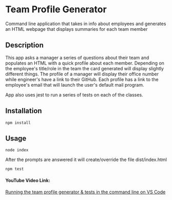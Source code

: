# Team Profile Generator
Command line application that takes in info about employees and generates an HTML webpage that displays summaries for each team member

## Description
This app asks a manager a series of questions about their team and populates an HTML with a quick profile about each member. Depending on the employee's title/role in the team the card generated will display slightly different things. The profile of a manager will display their office number while engineer's have a link to their GitHub. Each profile has a link to the employee's email that will launch the user's default mail program. 

App also uses jest to run a series of tests on each of the classes.

## Installation
    npm install 

## Usage
    node index
After the prompts are answered it will create/override the file dist/index.html

    npm test





#### YouTube Video Link: 
[Running the team profile generator & tests in the command line on VS Code](https://youtu.be/jECxFLQRUYM "Team Profile Generator")